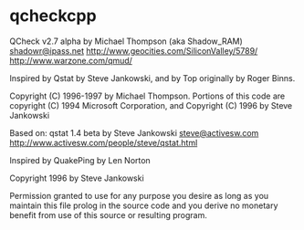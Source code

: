 # qcheckcpp

QCheck v2.7 alpha 
  by Michael Thompson (aka Shadow_RAM)
  shadowr@ipass.net
  http://www.geocities.com/SiliconValley/5789/
  http://www.warzone.com/qmud/
  
  Inspired by Qstat by Steve Jankowski, and by Top originally by 
  Roger Binns.
  
  Copyright (C) 1996-1997 by Michael Thompson.
  Portions of this code are copyright (C) 1994 Microsoft Corporation,
  and Copyright (C) 1996 by Steve Jankowski


Based on:
  qstat 1.4 beta
  by Steve Jankowski
  steve@activesw.com
  http://www.activesw.com/people/steve/qstat.html
 
  Inspired by QuakePing by Len Norton
 
  Copyright 1996 by Steve Jankowski
 
  Permission granted to use for any purpose you desire as long as
  you maintain this file prolog in the source code and you
  derive no monetary benefit from use of this source or resulting
  program. 
